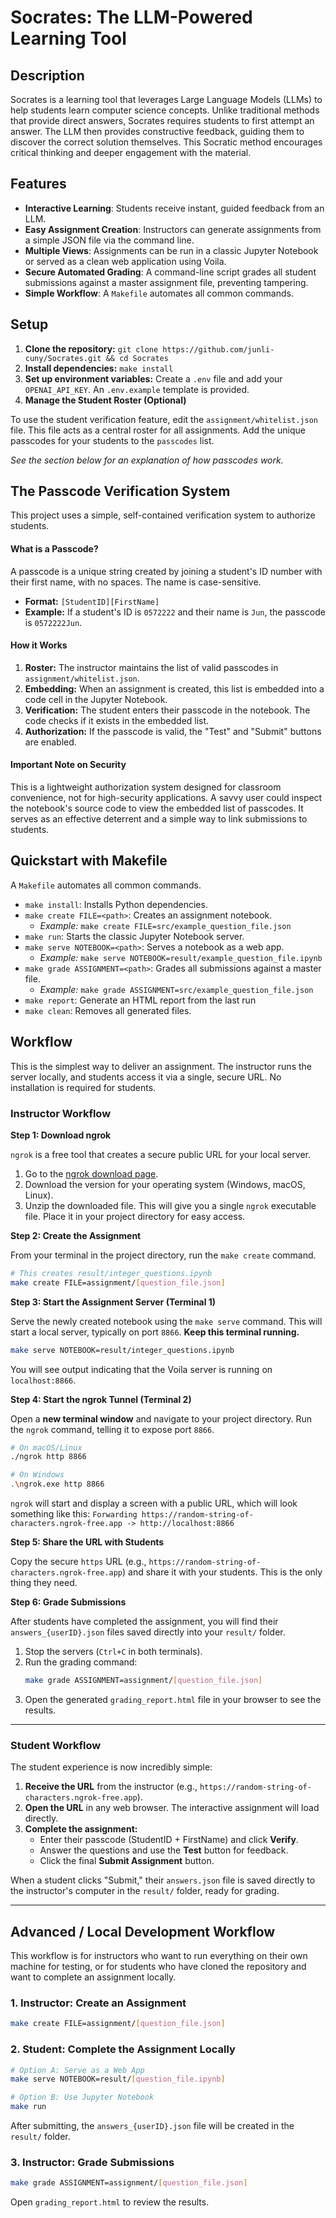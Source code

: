# Socrates: The LLM-Powered Learning Tool

## Description

Socrates is a learning tool that leverages Large Language Models (LLMs) to help students learn computer science concepts. Unlike traditional methods that provide direct answers, Socrates requires students to first attempt an answer. The LLM then provides constructive feedback, guiding them to discover the correct solution themselves. This Socratic method encourages critical thinking and deeper engagement with the material.

## Features

- **Interactive Learning**: Students receive instant, guided feedback from an LLM.
- **Easy Assignment Creation**: Instructors can generate assignments from a simple JSON file via the command line.
- **Multiple Views**: Assignments can be run in a classic Jupyter Notebook or served as a clean web application using Voila.
- **Secure Automated Grading**: A command-line script grades all student submissions against a master assignment file, preventing tampering.
- **Simple Workflow**: A `Makefile` automates all common commands.

## Setup

1.  **Clone the repository:** `git clone https://github.com/junli-cuny/Socrates.git && cd Socrates`
2.  **Install dependencies:** `make install`
3.  **Set up environment variables:** Create a `.env` file and add your `OPENAI_API_KEY`. An `.env.example` template is provided.
4.  **Manage the Student Roster (Optional)**

To use the student verification feature, edit the `assignment/whitelist.json` file. This file acts as a central roster for all assignments. Add the unique passcodes for your students to the `passcodes` list.

*See the section below for an explanation of how passcodes work.*

## The Passcode Verification System

This project uses a simple, self-contained verification system to authorize students.

#### What is a Passcode?
A passcode is a unique string created by joining a student's ID number with their first name, with no spaces. The name is case-sensitive.

-   **Format:** `[StudentID][FirstName]`
-   **Example:** If a student's ID is `0572222` and their name is `Jun`, the passcode is `0572222Jun`.

#### How it Works
1.  **Roster:** The instructor maintains the list of valid passcodes in `assignment/whitelist.json`.
2.  **Embedding:** When an assignment is created, this list is embedded into a code cell in the Jupyter Notebook.
3.  **Verification:** The student enters their passcode in the notebook. The code checks if it exists in the embedded list.
4.  **Authorization:** If the passcode is valid, the "Test" and "Submit" buttons are enabled.

#### Important Note on Security
This is a lightweight authorization system designed for classroom convenience, not for high-security applications. A savvy user could inspect the notebook's source code to view the embedded list of passcodes. It serves as an effective deterrent and a simple way to link submissions to students.

## Quickstart with Makefile

A `Makefile` automates all common commands.

-   `make install`: Installs Python dependencies.
-   `make create FILE=<path>`: Creates an assignment notebook.
    -   *Example:* `make create FILE=src/example_question_file.json`
-   `make run`: Starts the classic Jupyter Notebook server.
-   `make serve NOTEBOOK=<path>`: Serves a notebook as a web app.
    -   *Example:* `make serve NOTEBOOK=result/example_question_file.ipynb`
-   `make grade ASSIGNMENT=<path>`: Grades all submissions against a master file.
    -   *Example:* `make grade ASSIGNMENT=src/example_question_file.json`
-   `make report`: Generate an HTML report from the last run
-   `make clean`: Removes all generated files.

## Workflow 

This is the simplest way to deliver an assignment. The instructor runs the server locally, and students access it via a single, secure URL. No installation is required for students.

### Instructor Workflow

**Step 1: Download ngrok**

`ngrok` is a free tool that creates a secure public URL for your local server.

1.  Go to the [ngrok download page](https://ngrok.com/download).
2.  Download the version for your operating system (Windows, macOS, Linux).
3.  Unzip the downloaded file. This will give you a single `ngrok` executable file. Place it in your project directory for easy access.

**Step 2: Create the Assignment**

From your terminal in the project directory, run the `make create` command.
```bash
# This creates result/integer_questions.ipynb
make create FILE=assignment/[question_file.json]
```

**Step 3: Start the Assignment Server (Terminal 1)**

Serve the newly created notebook using the `make serve` command. This will start a local server, typically on port `8866`. **Keep this terminal running.**
```bash
make serve NOTEBOOK=result/integer_questions.ipynb
```
You will see output indicating that the Voila server is running on `localhost:8866`.

**Step 4: Start the ngrok Tunnel (Terminal 2)**

Open a **new terminal window** and navigate to your project directory. Run the `ngrok` command, telling it to expose port `8866`.
```bash
# On macOS/Linux
./ngrok http 8866

# On Windows
.\ngrok.exe http 8866
```
`ngrok` will start and display a screen with a public URL, which will look something like this:
`Forwarding https://random-string-of-characters.ngrok-free.app -> http://localhost:8866`

**Step 5: Share the URL with Students**

Copy the secure `https` URL (e.g., `https://random-string-of-characters.ngrok-free.app`) and share it with your students. This is the only thing they need.

**Step 6: Grade Submissions**

After students have completed the assignment, you will find their `answers_{userID}.json` files saved directly into your `result/` folder.
1.  Stop the servers (`Ctrl+C` in both terminals).
2.  Run the grading command:
    ```bash
    make grade ASSIGNMENT=assignment/[question_file.json]
    ```
3.  Open the generated `grading_report.html` file in your browser to see the results.

---

### Student Workflow

The student experience is now incredibly simple:

1.  **Receive the URL** from the instructor (e.g., `https://random-string-of-characters.ngrok-free.app`).
2.  **Open the URL** in any web browser. The interactive assignment will load directly.
3.  **Complete the assignment:**
    *   Enter their passcode (StudentID + FirstName) and click **Verify**.
    *   Answer the questions and use the **Test** button for feedback.
    *   Click the final **Submit Assignment** button.

When a student clicks "Submit," their `answers.json` file is saved directly to the instructor's computer in the `result/` folder, ready for grading.

---

## Advanced / Local Development Workflow

This workflow is for instructors who want to run everything on their own machine for testing, or for students who have cloned the repository and want to complete an assignment locally.

### 1. Instructor: Create an Assignment
```bash
make create FILE=assignment/[question_file.json]
```

### 2. Student: Complete the Assignment Locally
```bash
# Option A: Serve as a Web App
make serve NOTEBOOK=result/[question_file.ipynb]

# Option B: Use Jupyter Notebook
make run
```
After submitting, the `answers_{userID}.json` file will be created in the `result/` folder.

### 3. Instructor: Grade Submissions
```bash
make grade ASSIGNMENT=assignment/[question_file.json]
```
Open `grading_report.html` to review the results.

